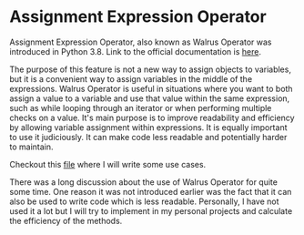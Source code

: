 # Assignment Expression Operator

Assignment Expression Operator, also known as Walrus Operator was introduced in Python 3.8.
Link to the official documentation is [here](https://docs.python.org/3/whatsnew/3.8.html).

The purpose of this feature is not a new way to assign objects to variables, but it is a convenient way to assign variables in the middle of the expressions. Walrus Operator is useful in situations where you want to both assign a value to a variable and use that value within the same expression, such as while looping through an iterator or when performing multiple checks on a value. 
It's main purpose is to improve readability and efficiency by allowing variable assignment within expressions. 
It is equally important to use it judiciously. It can make code less readable and potentially harder to maintain. 

Checkout this [file](./example.py) where I will write some use cases. 

There was a long discussion about the use of Walrus Operator for quite some time. One reason it was not introduced earlier was the
fact that it can also be used to write code which is less readable. Personally, I have not used it a lot but I will try to implement
in my personal projects and calculate the efficiency of the methods. 